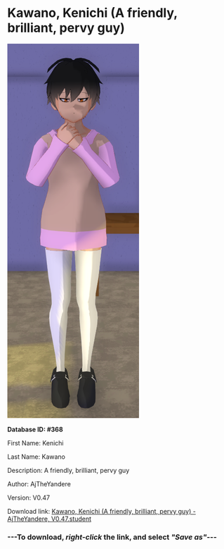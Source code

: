 # Kawano, Kenichi (A friendly, brilliant, pervy guy)

<img src="https://raw.githubusercontent.com/Arbiter1223/Daigaku-Gurashi-Custom-Students/master/Students/Files/Kawano%2C%20Kenichi%20(A%20friendly%2C%20brilliant%2C%20pervy%20guy).png" title="Kawano, Kenichi (A friendly, brilliant, pervy guy) - AjTheYandere, V0.47">

**Database ID: #368**

First Name: Kenichi

Last Name: Kawano

Description: A friendly, brilliant, pervy guy

Author: AjTheYandere

Version: V0.47

Download link: <a href="https://raw.githubusercontent.com/Arbiter1223/Daigaku-Gurashi-Custom-Students/master/Students/Files/Kawano%2C%20Kenichi%20(A%20friendly%2C%20brilliant%2C%20pervy%20guy)%20-%20AjTheYandere%2C%20V0.47.student">Kawano, Kenichi (A friendly, brilliant, pervy guy) - AjTheYandere, V0.47.student</a>

### ---**To download, _right-click_ the link, and select _"Save as"_**---

